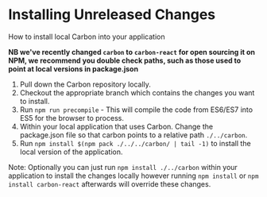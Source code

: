 # Installing Unreleased Changes

How to install local Carbon into your application

**NB we've recently changed `carbon` to `carbon-react` for open sourcing it on NPM, we recommend you double check paths, such as those used to point at local versions in package.json**

1. Pull down the Carbon repository locally.
2. Checkout the appropriate branch which contains the changes you want to install.
3. Run `npm run precompile` - This will compile the code from ES6/ES7 into ES5 for the browser to process.
4. Within your local application that uses Carbon. Change the package.json file so that carbon points to a relative path `./../carbon`.
5. Run `npm install $(npm pack ./../../carbon/ | tail -1)` to install the local version of the application.

Note: Optionally you can just run `npm install ./../carbon` within your application to install the changes locally however running `npm install` or `npm install carbon-react` afterwards will override these changes.
